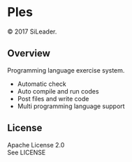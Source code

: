 Ples
====

&copy; 2017 SiLeader.

## Overview
Programming language exercise system.

+ Automatic check
+ Auto compile and run codes
+ Post files and write code
+ Multi programming language support

## License
Apache License 2.0  
See LICENSE